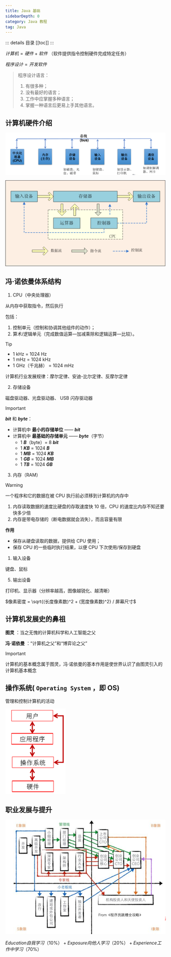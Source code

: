 ```yaml
---
title: Java 基础
sidebarDepth: 0
category: Java 教程
tag: Java
---
```


::: details 目录
[[toc]]
:::



$计算机 = 硬件 + 软件$ （软件提供指令控制硬件完成特定任务）

$程序设计 = 开发软件$

> 程序设计语言：  
>  1. 有很多种；  
>  2. 没有最好的语言；  
>  3. 工作中应掌握多种语言；  
>  4. 掌握一种语言后更易上手其他语言。  


## 计算机硬件介绍

![image.png](assets/SE0002.png)

![image.png](assets/SE0003.png)



## 冯·诺依曼体系结构

1. CPU（中央处理器）

从内存中获取指令，然后执行

包括：  

   1. 控制单元（控制和协调其他组件的动作）；  
   2. 算术/逻辑单元（完成数值运算—加减乘除和逻辑运算—比较）。  


> [!TIP]
>
> - 1 kHz = 1024 Hz
> - 1 mHz = 1024 kHz
> - 1 GHz（千兆赫） = 1024 mHz

计算机行业发展规律：摩尔定律、安迪-比尔定律、反摩尔定律

2. 存储设备

磁盘驱动器、光盘驱动器、 USB 闪存驱动器  

> [!important]
> ***bit*** 和 ***byte***：
>
> - 计算机中 **最小的存储单位** —— ***bit***  
> - 计算机中 **最基础的存储单元** —— ***byte***（字节）
>     - 1 ***B***（byte）= 8 ***bit***
>     - 1 ***KB*** = 1024 ***B***
>     - 1 ***MB*** = 1024 ***KB***
>     - 1 ***GB*** = 1024 ***MB***
>     - 1 ***TB*** = 1024 ***GB***

3. 内存（RAM）

> [!warning]
> 一个程序和它的数据在被 CPU 执行前必须移到计算机的内存中  

   1. 内存读取数据的速度比硬盘的存取速度快 10 倍，CPU 的速度比内存不知还要快多少倍
   2. 内存是带电存储的（断电数据就会消失），而且容量有限  

**作用**

- 保存从硬盘读取的数据，提供给 CPU 使用；
- 保存 CPU 的一些临时执行结果，以便 CPU 下次使用/保存到硬盘

1. 输入设备

键盘、鼠标  

5. 输出设备

打印机、显示器（分辨率越高，图像越锐化、越清晰）  

$像素密度 = \sqrt{(长度像素数)^2 + (宽度像素数)^2} / 屏幕尺寸$



## 计算机发展史的鼻祖

**图灵** ：当之无愧的计算机科学和人工智能之父  

**冯·诺依曼** ：“计算机之父”和“博弈论之父”  

> [!important]
> 计算机的基本概念属于图灵，冯·诺依曼的基本作用是使世界认识了由图灵引入的计算机基本概念



## 操作系统( `Operating System` ，即 OS)

管理和控制计算机的活动

![image.png](assets/SE0004.png)



## 职业发展与提升

![image.png](assets/SE0005.png)


$Education 自我学习（10\%）+ Exposure 向他人学习（20\%）+ Experience 工作中学习 （70\%）$

